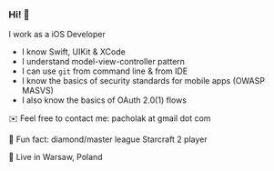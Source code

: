 ### Hi! 👋 

<!--
**kpacholak/kpacholak** is a ✨ _special_ ✨ repository because its `README.md` (this file) appears on your GitHub profile.-->

I work as a iOS Developer

- I know Swift, UIKit & XCode
- I understand model-view-controller pattern
- I can use `git` from command line & from IDE
- I know the basics of security standards for mobile apps (OWASP MASVS)
- I also know the basics of OAuth 2.0(1) flows

✉️ Feel free to contact me: pacholak at gmail dot com

👾 Fun fact: diamond/master league Starcraft 2 player

🌆 Live in Warsaw, Poland
